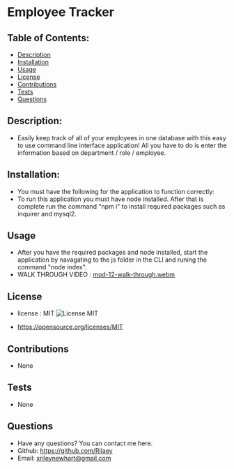   # Employee Tracker

  ## Table of Contents:

  * [Description](#description)
  * [Installation](#installation)
  * [Usage](#usage)
  * [License](#license)
  * [Contributions](#contributions)
  * [Tests](#tests)
  * [Questions](#questions)

  ## Description: 
  -  Easily keep track of all of your employees in one database with this easy to use command line interface application! All you have to do is enter the information based on department / role / employee. 

  ## Installation:
  - You must have the following for the application to function correctly: 
  - To run this application you must have node installed. After that is complete run the command "npm i" to install required packages such as inquirer and mysql2.

  ## Usage
  - After you have the required packages and node installed, start the application by navagating to the js folder in the CLI and runing the command "node index".
  - WALK THROUGH VIDEO : [mod-12-walk-through.webm](https://user-images.githubusercontent.com/94302477/209742285-79e3c280-3640-4eb0-9c9d-5c12d0d3bc42.webm)


  ## License
  - license : MIT ![License MIT](https://img.shields.io/badge/License-MIT-yellow.svg)

  - https://opensource.org/licenses/MIT

  ## Contributions
  - None

  ## Tests
  - None

  ## Questions
  - Have any questions? You can contact me here.
  - Github: https://github.com/Rilaey
  - Email: xrileynewhart@gmail.com
